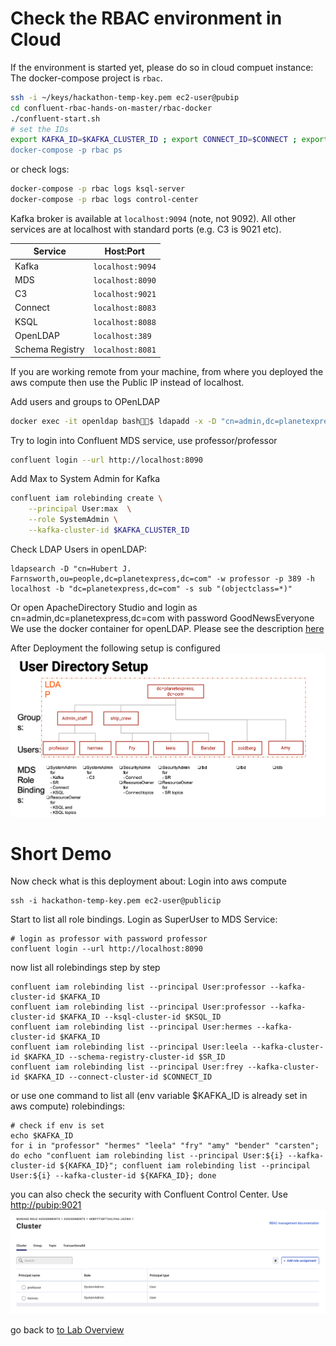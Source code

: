 # Check the RBAC environment in Cloud
If the environment is started yet, please do so in cloud compuet instance:
The docker-compose project is `rbac`. 
```bash
ssh -i ~/keys/hackathon-temp-key.pem ec2-user@pubip
cd confluent-rbac-hands-on-master/rbac-docker
./confluent-start.sh
# set the IDs
export KAFKA_ID=$KAFKA_CLUSTER_ID ; export CONNECT_ID=$CONNECT ; export SR_ID=$SR ; export KSQL_ID=$KSQLSERVICEID" 
docker-compose -p rbac ps

```
or check logs:
```bash
docker-compose -p rbac logs ksql-server
docker-compose -p rbac logs control-center
```
Kafka broker is available at `localhost:9094` (note, not 9092). All other services are at localhost with standard ports (e.g. C3 is 9021 etc).

| Service         | Host:Port        |
| --------------- | ---------------- |
| Kafka           | `localhost:9094` |
| MDS             | `localhost:8090` |
| C3              | `localhost:9021` |
| Connect         | `localhost:8083` |
| KSQL            | `localhost:8088` |
| OpenLDAP        | `localhost:389`  |
| Schema Registry | `localhost:8081` |

If you are working remote from your machine, from where you deployed the aws compute then use the Public IP instead of localhost.

Add users and groups to OPenLDAP
```bash
docker exec -it openldap bash$ ldapadd -x -D "cn=admin,dc=planetexpress,dc=com" -w GoodNewsEveryone -H ldap:// -f /etc/add-user/add-user.ldif
```
Try to login into Confluent MDS service, use professor/professor
```bash
confluent login --url http://localhost:8090
```
Add Max to System Admin for Kafka
```bash
confluent iam rolebinding create \
    --principal User:max  \
    --role SystemAdmin \
    --kafka-cluster-id $KAFKA_CLUSTER_ID
```
Check LDAP Users in openLDAP:
```
ldapsearch -D "cn=Hubert J. Farnsworth,ou=people,dc=planetexpress,dc=com" -w professor -p 389 -h localhost -b "dc=planetexpress,dc=com" -s sub "(objectclass=*)"
```
Or open ApacheDirectory Studio and login as cn=admin,dc=planetexpress,dc=com with password GoodNewsEveryone
We use the docker container for openLDAP. Please see the description [here](https://github.com/rroemhild/docker-test-openldap)

After Deployment the following setup is configured
![deployed RBAC configuration](images/LDAP-ACCESS2Kafka.png)

# Short Demo
Now check what is this deployment about:
Login into aws compute
```
ssh -i hackathon-temp-key.pem ec2-user@publicip
```
Start to list all role bindings. Login as SuperUser to MDS Service: 
```
# login as professor with password professor
confluent login --url http://localhost:8090
```
now list all rolebindings step by step
```
confluent iam rolebinding list --principal User:professor --kafka-cluster-id $KAFKA_ID 
confluent iam rolebinding list --principal User:professor --kafka-cluster-id $KAFKA_ID --ksql-cluster-id $KSQL_ID
confluent iam rolebinding list --principal User:hermes --kafka-cluster-id $KAFKA_ID
confluent iam rolebinding list --principal User:leela --kafka-cluster-id $KAFKA_ID --schema-registry-cluster-id $SR_ID
confluent iam rolebinding list --principal User:frey --kafka-cluster-id $KAFKA_ID --connect-cluster-id $CONNECT_ID
```
or use one command to list all (env variable $KAFKA_ID is already set in aws compute) rolebindings:
```
# check if env is set
echo $KAFKA_ID
for i in "professor" "hermes" "leela" "fry" "amy" "bender" "carsten"; do echo "confluent iam rolebinding list --principal User:${i} --kafka-cluster-id ${KAFKA_ID}"; confluent iam rolebinding list --principal User:${i} --kafka-cluster-id ${KAFKA_ID}; done
```
you can also check the security with Confluent Control Center. Use [http://pubip:9021](http://pubip:9021)
![Control Center](images/c3_rbac_setup.png)

go back to [to Lab Overview](../Readme.md)